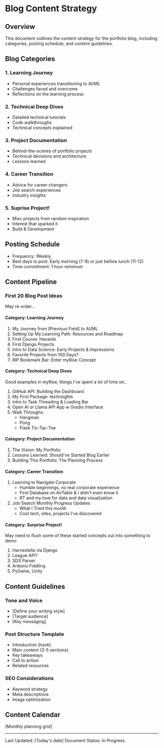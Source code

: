 # Blog Content Strategy

## Overview
This document outlines the content strategy for the portfolio blog, including categories, posting schedule, and content guidelines.

## Blog Categories

### 1. Learning Journey
- Personal experiences transitioning to AI/ML
- Challenges faced and overcome
- Reflections on the learning process

### 2. Technical Deep Dives
- Detailed technical tutorials
- Code walkthroughs
- Technical concepts explained

### 3. Project Documentation
- Behind-the-scenes of portfolio projects
- Technical decisions and architecture
- Lessons learned

### 4. Career Transition
- Advice for career changers
- Job search experiences
- Industry insights

### 5. Suprise Project!
- Misc projects from random inspiration
- Interest that sparked it
- Build & Development

## Posting Schedule
- Frequency: Weekly
- Best days to post: Early morning (7-9) or just before lunch (11-12)
- Time commitment: 1 hour minimum

## Content Pipeline

### First 20 Blog Post Ideas
May re-order...

#### Category: Learning Journey
1. My Journey from [Previous Field] to AI/ML
2. Setting Up My Learning Path: Resources and Roadmap
3. First Course: Havardx
4. First Django Projects
5. Intro to Data Science: Early Projects & Impressions
6. Favorite Projects from 100 Days?
7. RIP Bookmark Bar: Enter myRise Concept


#### Category: Technical Deep Dives
Good examples in myRise, things I've spent a lot of time on..

1. GitHub API: Building the Dashboard
2. My First Package: textinsights
3. Intro to Task Threading & Loading Bar
4. Open AI or Llama API App w Gradio Interface
5. Walk Throughs:
    - Hangman
    - Pong
    - Flask Tic-Tac-Toe


#### Category: Project Documentation
1. The Vision: My Portfolio
2. Lessons Learned: Should've Started Blog Earlier
3. Building This Portfolio: The Planning Process


#### Category: Career Transition
1. Learning to Navigate Corporate
    - Humble beginnings, no real corporate experience
    - First Database on AirTable & I didn't even know it
    - RT and my love for data and data visualization
2. Job Search Monthly Progress Updates
    - What I Tried this month
    - Cool tech, sites, projects I've discovered


#### Category: Surprise Project!
May need to flush some of these started concepts out into something to demo
1. Harvestella via Django
2. League API?
3. SDS Parser
4. Arduino Fiddling
5. PyGame, Unity


## Content Guidelines

### Tone and Voice
- [Define your writing style]
- [Target audience]
- [Key messaging]

### Post Structure Template
- Introduction (hook)
- Main content (3-5 sections)
- Key takeaways
- Call to action
- Related resources

### SEO Considerations
- Keyword strategy
- Meta descriptions
- Image optimization

## Content Calendar
[Monthly planning grid]

---
Last Updated: [Today's date]
Document Status: In Progress